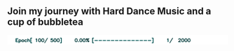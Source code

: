 ## Join my journey with Hard Dance Music and a cup of bubbletea
<img src="https://github.com/Deepdive543443/Deepdive543443/blob/main/bar.gif"></img>
<!--
**Deepdive543443/Deepdive543443** is a ✨ _special_ ✨ repository because its `README.md` (this file) appears on your GitHub profile.

Here are some ideas to get you started:

- 🔭 I’m currently working on ...
- 🌱 I’m currently learning ...
- 👯 I’m looking to collaborate on ...
- 🤔 I’m looking for help with ...
- 💬 Ask me about ...
- 📫 How to reach me: ...
- 😄 Pronouns: ...
- ⚡ Fun fact: ...
-->
